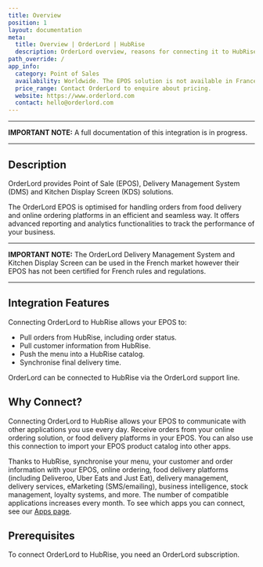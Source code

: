 ```yaml
---
title: Overview
position: 1
layout: documentation
meta:
  title: Overview | OrderLord | HubRise
  description: OrderLord overview, reasons for connecting it to HubRise and summary of integrated features. Synchronise data between your EPOS and your apps.
path_override: /
app_info:
  category: Point of Sales
  availability: Worldwide. The EPOS solution is not available in France.
  price_range: Contact OrderLord to enquire about pricing.
  website: https://www.orderlord.com
  contact: hello@orderlord.com
---
```


---

**IMPORTANT NOTE:** A full documentation of this integration is in progress.

---

## Description

OrderLord provides Point of Sale (EPOS), Delivery Management System (DMS) and Kitchen Display Screen (KDS) solutions.

The OrderLord EPOS is optimised for handling orders from food delivery and online ordering platforms in an efficient and seamless way. It offers advanced reporting and analytics functionalities to track the performance of your business.

---

**IMPORTANT NOTE:** The OrderLord Delivery Management System and Kitchen Display Screen can be used in the French market however their EPOS has not been certified for French rules and regulations.

---

## Integration Features

Connecting OrderLord to HubRise allows your EPOS to:

- Pull orders from HubRise, including order status.
- Pull customer information from HubRise.
- Push the menu into a HubRise catalog.
- Synchronise final delivery time.

OrderLord can be connected to HubRise via the OrderLord support line.

## Why Connect?

Connecting OrderLord to HubRise allows your EPOS to communicate with other applications you use every day. Receive orders from your online ordering solution, or food delivery platforms in your EPOS. You can also use this connection to import your EPOS product catalog into other apps.

Thanks to HubRise, synchronise your menu, your customer and order information with your EPOS, online ordering, food delivery platforms (including Deliveroo, Uber Eats and Just Eat), delivery management, delivery services, eMarketing (SMS/emailing), business intelligence, stock management, loyalty systems, and more. The number of compatible applications increases every month. To see which apps you can connect, see our [Apps page](/apps).

## Prerequisites

To connect OrderLord to HubRise, you need an OrderLord subscription.
